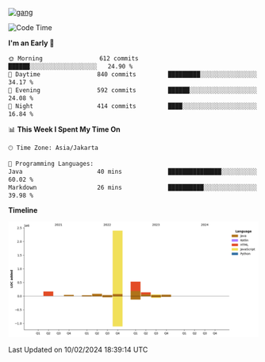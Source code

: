 <!-- [<img src='https://dev.karakun.com/assets/posts/2018-09-16-jc-java-article/3duke_suspects.jpg' alt='java'>](https://github.com/yeahbutstill) -->
[<img src='https://asset-2.tstatic.net/tribunnewswiki/foto/bank/images/Mozart.jpg' alt='gang'>](https://github.com/yeahbutstill)

<!--START_SECTION:waka-->
![Code Time](http://img.shields.io/badge/Code%20Time-2%2C624%20hrs%2052%20mins-blue)

**I'm an Early 🐤** 

```text
🌞 Morning                612 commits         ██████░░░░░░░░░░░░░░░░░░░   24.90 % 
🌆 Daytime                840 commits         █████████░░░░░░░░░░░░░░░░   34.17 % 
🌃 Evening                592 commits         ██████░░░░░░░░░░░░░░░░░░░   24.08 % 
🌙 Night                  414 commits         ████░░░░░░░░░░░░░░░░░░░░░   16.84 % 
```


📊 **This Week I Spent My Time On** 

```text
🕑︎ Time Zone: Asia/Jakarta

💬 Programming Languages: 
Java                     40 mins             ███████████████░░░░░░░░░░   60.02 % 
Markdown                 26 mins             ██████████░░░░░░░░░░░░░░░   39.98 % 
```

**Timeline**

![Lines of Code chart](https://raw.githubusercontent.com/yeahbutstill/yeahbutstill/main/assets/bar_graph.png)


 Last Updated on 10/02/2024 18:39:14 UTC
<!--END_SECTION:waka-->
